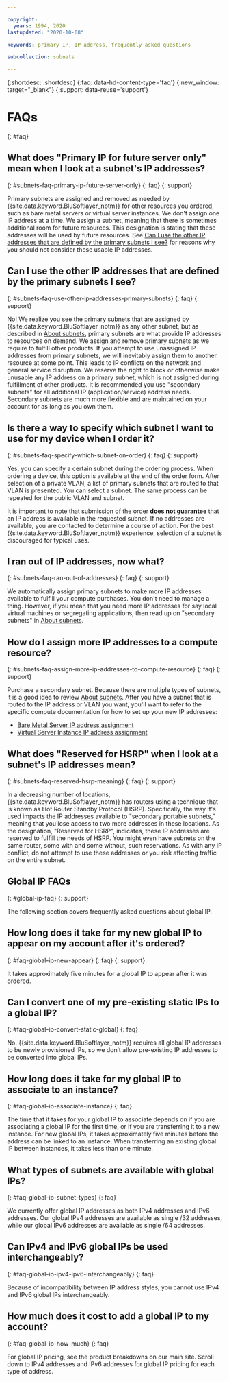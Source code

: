 ```yaml
---

copyright:
  years: 1994, 2020
lastupdated: "2020-10-08"

keywords: primary IP, IP address, frequently asked questions

subcollection: subnets

---
```


{:shortdesc: .shortdesc}
{:faq: data-hd-content-type='faq'}
{:new_window: target="_blank"}
{:support: data-reuse='support'}

# FAQs
{: #faq}

## What does "Primary IP for future server only" mean when I look at a subnet's IP addresses?
{: #subnets-faq-primary-ip-future-server-only}
{: faq}
{: support}

Primary subnets are assigned and removed as needed by {{site.data.keyword.BluSoftlayer_notm}} for other resources you ordered, such as bare metal servers or virtual server instances. We don't assign one IP address at a time. We assign a subnet, meaning that there is sometimes additional room for future resources. This designation is stating that these addresses will be used by future resources. See [Can I use the other IP addresses that are defined by the primary subnets I see?](#subnets-faq-use-other-ip-addresses-primary-subnets) for reasons why you should not consider these usable IP addresses.


## Can I use the other IP addresses that are defined by the primary subnets I see?
{: #subnets-faq-use-other-ip-addresses-primary-subnets}
{: faq}
{: support}

No! We realize you see the primary subnets that are assigned by {{site.data.keyword.BluSoftlayer_notm}} as any other subnet, but as described in [About subnets](/docs/subnets?topic=subnets-about-subnets-and-ips#about-subnets-and-ips), primary subnets are what provide IP addresses to resources on demand. We assign and remove primary subnets as we require to fulfill other products. If you attempt to use unassigned IP addresses from primary subnets, we will inevitably assign them to another resource at some point. This leads to IP conflicts on the network and general service disruption. We reserve the right to block or otherwise make unusable any IP address on a primary subnet, which is not assigned during fulfillment of other products. It is recommended you use "secondary subnets" for all additional IP (application/service) address needs. Secondary subnets are much more flexible and are maintained on your account for as long as you own them.


## Is there a way to specify which subnet I want to use for my device when I order it?
{: #subnets-faq-specify-which-subnet-on-order}
{: faq}
{: support}

Yes, you can specify a certain subnet during the ordering process. When ordering a device, this option is available at the end of the order form. After selection of a private VLAN, a list of primary subnets that are routed to that VLAN is presented. You can select a subnet. The same process can be repeated for the public VLAN and subnet.

It is important to note that submission of the order **does not guarantee** that an IP address is available in the requested subnet. If no addresses are available, you are contacted to determine a course of action. For the best {{site.data.keyword.BluSoftlayer_notm}} experience, selection of a subnet is discouraged for typical uses.


## I ran out of IP addresses, now what?
{: #subnets-faq-ran-out-of-addresses}
{: faq}
{: support}

We automatically assign primary subnets to make more IP addresses available to fulfill your compute purchases. You don't need to manage a thing. However, if you mean that you need more IP addresses for say local virtual machines or segregating applications, then read up on "secondary subnets" in [About subnets](/docs/subnets?topic=subnets-about-subnets-and-ips#about-subnets-and-ips).


## How do I assign more IP addresses to a compute resource?
{: #subnets-faq-assign-more-ip-addresses-to-compute-resource}
{: faq}
{: support}

Purchase a secondary subnet. Because there are multiple types of subnets, it is a good idea to review [About subnets](/docs/subnets?topic=subnets-about-subnets-and-ips#about-subnets-and-ips). After you have a subnet that is routed to the IP address or VLAN you want, you'll want to refer to the specific compute documentation for how to set up your new IP addresses:

  * [Bare Metal Server IP address assignment](/docs/bare-metal?topic=bare-metal-bm-assigning-and-binding-ip-addresses#bm-assign-ip-address)                            
  * [Virtual Server Instance IP address assignment](/docs/virtual-servers?topic=virtual-servers-assigning-server-ip-addresses#assigning-server-ip-addresses)


## What does "Reserved for HSRP" when I look at a subnet's IP addresses mean?
{: #subnets-faq-reserved-hsrp-meaning}
{: faq}
{: support}

In a decreasing number of locations, {{site.data.keyword.BluSoftlayer_notm}} has routers using a technique that is known as Hot Router Standby Protocol (HSRP). Specifically, the way it's used impacts the IP addresses available to "secondary portable subnets," meaning that you lose access to two more addresses in these locations. As the designation, "Reserved for HSRP", indicates, these IP addresses are reserved to fulfill the needs of HSRP. You might even have subnets on the same router, some with and some without, such reservations. As with any IP conflict, do not attempt to use these addresses or you risk affecting traffic on the entire subnet.

## Global IP FAQs
{: #global-ip-faq}
{: support}

The following section covers frequently asked questions about global IP.

## How long does it take for my new global IP to appear on my account after it's ordered?
{: #faq-global-ip-new-appear}
{: faq}
{: support}

It takes approximately five minutes for a global IP to appear after it was ordered.


## Can I convert one of my pre-existing static IPs to a global IP?
{: #faq-global-ip-convert-static-global}
{: faq}

No. {{site.data.keyword.BluSoftlayer_notm}} requires all global IP addresses to be newly provisioned IPs, so we don’t allow pre-existing IP addresses to be converted into global IPs.

## How long does it take for my global IP to associate to an instance?
{: #faq-global-ip-associate-instance}
{: faq}

The time that it takes for your global IP to associate depends on if you are associating a global IP for the first time, or if you are transferring it to a new instance. For new global IPs, it takes approximately five minutes before the address can be linked to an instance. When transferring an existing global IP between instances, it takes less than one minute.

## What types of subnets are available with global IPs?
{: #faq-global-ip-subnet-types}
{: faq}

We currently offer global IP addresses as both IPv4 addresses and IPv6 addresses. Our global IPv4 addresses are available as single /32 addresses, while our global IPv6 addresses are available as single /64 addresses.

## Can IPv4 and IPv6 global IPs be used interchangeably?
{: #faq-global-ip-ipv4-ipv6-interchangeably}
{: faq}

Because of incompatibility between IP address styles, you cannot use IPv4 and IPv6 global IPs interchangeably.

## How much does it cost to add a global IP to my account?
{: #faq-global-ip-how-much}
{: faq}

For global IP pricing, see the product breakdowns on our main site. Scroll down to IPv4 addresses and IPv6 addresses for global IP pricing for each type of address.
